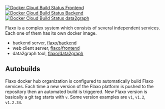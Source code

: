 [![Docker Cloud Build Status Frontend](https://img.shields.io/docker/cloud/build/flaxo/frontend.svg?label=frontend)](https://hub.docker.com/r/flaxo/frontend)
[![Docker Cloud Build Status Backend](https://img.shields.io/docker/cloud/build/flaxo/backend.svg?label=backend)](https://hub.docker.com/r/flaxo/backend)
[![Docker Cloud Build Status data2graph](https://img.shields.io/docker/cloud/build/flaxo/data2graph.svg?label=data2graph)](https://hub.docker.com/r/flaxo/data2graph)

Flaxo is a complex system which consists of several independent services. 
Each one of them has its own docker image.

- backend server, [flaxo/backend](https://hub.docker.com/r/flaxo/backend)
- web client server, [flaxo/frontend](https://hub.docker.com/r/flaxo/frontend)
- data2graph tool, [flaxo/data2graph](https://hub.docker.com/r/flaxo/data2graph)

## Autobuilds

Flaxo docker hub organization is configured to automatically build Flaxo services. 
Each time a new version of the Flaxo platform is pushed to the repository then an automated build is triggered. 
New Flaxo version is basically a git tag starts with `v`. Some version examples are `v1`, `v1.2`, `v1.2.34`.

